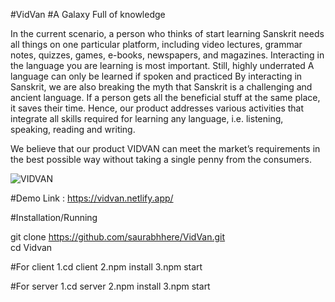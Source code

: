 #VidVan
#A Galaxy Full of knowledge

In the current scenario, a person who thinks of start learning Sanskrit needs all things on one particular platform, including video lectures, grammar notes, quizzes, games, e-books, newspapers, and magazines. Interacting in the language you are learning is most important. Still, highly underrated A language can only be learned if spoken and practiced By interacting in Sanskrit, we are also breaking the myth that Sanskrit is a challenging and ancient language. If a person gets all the beneficial stuff at the same place, it saves their time. Hence, our product addresses various activities that integrate all skills required for learning any language, i.e. listening, speaking, reading and writing.

We believe that our product VIDVAN can meet the market’s requirements in the best possible way without taking a single penny from the consumers.

![VIDVAN](https://ibb.co/mSDgGcD)

#Demo Link : 
https://vidvan.netlify.app/

#Installation/Running

git clone https://github.com/saurabhhere/VidVan.git<br/>
cd Vidvan

#For client
1.cd client
2.npm install
3.npm start

#For server
1.cd server
2.npm install
3.npm start
